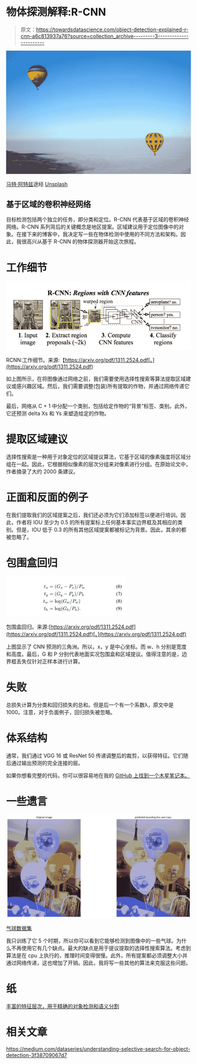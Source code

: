 # 物体探测解释:R-CNN

> 原文：<https://towardsdatascience.com/object-detection-explained-r-cnn-a6c813937a76?source=collection_archive---------3----------------------->

![](img/c2d565567009e63585f418ec1e75c509.png)

[马特·阿特兹](https://unsplash.com/@mattartz)途经 [Unsplash](https://unsplash.com/photos/2hPCkRAkVbY)

## 基于区域的卷积神经网络

目标检测包括两个独立的任务，即分类和定位。R-CNN 代表基于区域的卷积神经网络。R-CNN 系列背后的关键概念是地区提案。区域建议用于定位图像中的对象。在接下来的博客中，我决定写一些在物体检测中使用的不同方法和架构。因此，我很高兴从基于 R-CNN 的物体探测器开始这次旅程。

# 工作细节

![](img/97ee02d1f7902b77647483cdb53f4021.png)

RCNN:工作细节。来源:【https://arxiv.org/pdf/1311.2524.pdf[。](https://arxiv.org/pdf/1311.2524.pdf)

如上图所示，在将图像通过网络之前，我们需要使用选择性搜索等算法提取区域建议或感兴趣区域。然后，我们需要调整(包装)所有提取的作物，并通过网络传递它们。

最后，网络从 C + 1 中分配一个类别，包括给定作物的“背景”标签、类别。此外，它还预测 delta Xs 和 Ys 来塑造给定的作物。

# 提取区域建议

选择性搜索是一种用于对象定位的区域提议算法，它基于区域的像素强度将区域分组在一起。因此，它根据相似像素的层次分组来对像素进行分组。在原始论文中，作者摘录了大约 2000 条建议。

# 正面和反面的例子

在我们提取我们的区域提案之后，我们还必须为它们添加标签以便进行培训。因此，作者将 IOU 至少为 0.5 的所有提案标上任何基本事实边界框及其相应的类别。但是，IOU 低于 0.3 的所有其他区域提案都被标记为背景。因此，其余的都被忽略了。

# 包围盒回归

![](img/a15aa18ea4dcbff03c4dc4f845367d38.png)

包围盒回归。来源:[https://arxiv.org/pdf/1311.2524.pdf](https://arxiv.org/pdf/1311.2524.pdf)[。](https://arxiv.org/pdf/1311.2524.pdf)

上图显示了 CNN 预测的三角洲。所以，x，y 是中心坐标。而 w、h 分别是宽度和高度。最后，G 和 P 分别代表地面实况包围盒和区域提议。值得注意的是，边界框丢失仅针对正样本进行计算。

# 失败

总损失计算为分类和回归损失的总和。但是后一个有一个系数λ，原文中是 1000。注意，对于负面例子，回归损失被忽略。

# 体系结构

通常，我们通过 VGG 16 或 ResNet 50 传递调整后的裁剪，以获得特征。它们随后通过输出预测的完全连接的层。

如果你想看完整的代码，你可以很容易地在我的 [GitHub 上找到一个木星笔记本。](https://github.com/chingisooinar/Object-Detection_from-Scratch/blob/main/RCNN/RCNN.ipynb)

# 一些遗言

![](img/ca345a8b746abe60d5f2f56074b3f5c5.png)

[气球数据集](https://github.com/matterport/Mask_RCNN/releases)

我只训练了它 5 个时期，所以你可以看到它能够检测到图像中的一些气球。为什么不再使用它有几个缺点。最大的缺点是用于提议提取的选择性搜索算法。考虑到算法是在 cpu 上执行的，推理时间变得很慢。此外，所有提案都必须调整大小并通过网络传递，这也增加了开销。因此，我将写一些其他的算法来克服这些问题。

# 纸

[丰富的特征层次，用于精确的对象检测和语义分割](https://arxiv.org/pdf/1311.2524.pdf)

# 相关文章

</r-cnn-fast-r-cnn-faster-r-cnn-yolo-object-detection-algorithms-36d53571365e>  <https://medium.com/dataseries/understanding-selective-search-for-object-detection-3f38709067d7> 